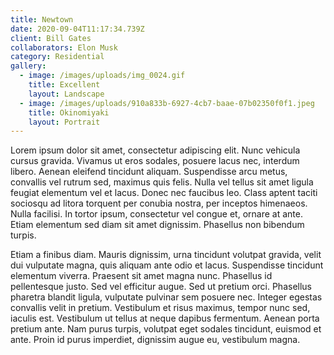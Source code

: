 ```yaml
---
title: Newtown
date: 2020-09-04T11:17:34.739Z
client: Bill Gates
collaborators: Elon Musk
category: Residential
gallery:
  - image: /images/uploads/img_0024.gif
    title: Excellent
    layout: Landscape
  - image: /images/uploads/910a833b-6927-4cb7-baae-07b02350f0f1.jpeg
    title: Okinomiyaki
    layout: Portrait
---
```

Lorem ipsum dolor sit amet, consectetur adipiscing elit. Nunc vehicula cursus gravida. Vivamus ut eros sodales, posuere lacus nec, interdum libero. Aenean eleifend tincidunt aliquam. Suspendisse arcu metus, convallis vel rutrum sed, maximus quis felis. Nulla vel tellus sit amet ligula feugiat elementum vel et lacus. Donec nec faucibus leo. Class aptent taciti sociosqu ad litora torquent per conubia nostra, per inceptos himenaeos. Nulla facilisi. In tortor ipsum, consectetur vel congue et, ornare at ante. Etiam elementum sed diam sit amet dignissim. Phasellus non bibendum turpis.

Etiam a finibus diam. Mauris dignissim, urna tincidunt volutpat gravida, velit dui vulputate magna, quis aliquam ante odio et lacus. Suspendisse tincidunt elementum viverra. Praesent sit amet magna nunc. Phasellus id pellentesque justo. Sed vel efficitur augue. Sed ut pretium orci. Phasellus pharetra blandit ligula, vulputate pulvinar sem posuere nec. Integer egestas convallis velit in pretium. Vestibulum et risus maximus, tempor nunc sed, iaculis est. Vestibulum ut tellus at neque dapibus fermentum. Aenean porta pretium ante. Nam purus turpis, volutpat eget sodales tincidunt, euismod et ante. Proin id purus imperdiet, dignissim augue eu, vestibulum magna.
